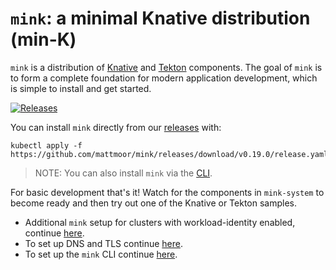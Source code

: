 # `mink`: a minimal Knative distribution (min-K)

`mink` is a distribution of [Knative](https://knative.dev/) and
[Tekton](https://tekton.dev) components. The goal of `mink` is to form a
complete foundation for modern application development, which is simple to
install and get started.

[![Releases](https://img.shields.io/github/release-pre/mattmoor/mink.svg?sort=semver)](https://github.com/mattmoor/mink/releases)

You can install `mink` directly from our
[releases](https://github.com/mattmoor/mink/releases) with:

```shell
kubectl apply -f https://github.com/mattmoor/mink/releases/download/v0.19.0/release.yaml
```

> NOTE: You can also install `mink` via the [CLI](./CLI.md).

For basic development that's it! Watch for the components in `mink-system` to
become ready and then try out one of the Knative or Tekton samples.

- Additional `mink` setup for clusters with workload-identity enabled, continue
  [here](./WORKLOAD-IDENTITY.md).
- To set up DNS and TLS continue [here](./DNS.md).
- To set up the `mink` CLI continue [here](./CLI.md).
